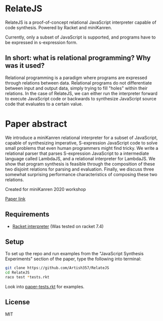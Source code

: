 # RelateJS
RelateJS is a proof-of-concept relational JavaScript interpreter capable of code synthesis. Powered by Racket and miniKanren.

Currently, only a subset of JavaScript is supported, and programs have to be expressed in s-expression form.

## In short: what is relational programming? Why was it used?
Relational programming is a paradigm where programs are expressed through relations between data. Relational programs do not differentiate between input and output data, simply trying to fill "holes" within their relations. In the case of RelateJS, we can either run the interpreter forward to execute JavaScript code or backwards to synthesize JavaScript source code that evaluates to a certain value.

# Paper abstract
We introduce a miniKanren relational interpreter for a subset of
JavaScript, capable of synthesizing imperative, S-expression JavaScript
code to solve small problems that even human programmers might find tricky.
We write a relational parser that parses S-expression
JavaScript to a intermediate language called LambdaJS, and a relational
interpreter for LambdaJS.  We show that program synthesis is feasible
through the composition of these two disjoint relations for parsing and
evaluation.
Finally, we discuss three somewhat surprising performance characteristics
of composing these two relations.

Created for miniKanren 2020 workshop

[Paper link](example.com)

## Requirements
* [Racket interpreter](https://racket-lang.org/) (Was tested on racket 7.4)

## Setup
To set up the repo and run examples from the "JavaScript Synthesis Experiments" section of the paper, type the following into terminal:
```bash
git clone https://github.com/Artish357/RelateJS
cd RelateJS
raco test *tests.rkt
```
Look into [paper-tests.rkt](paper-tests.rkt) for examples.

## License
MIT
